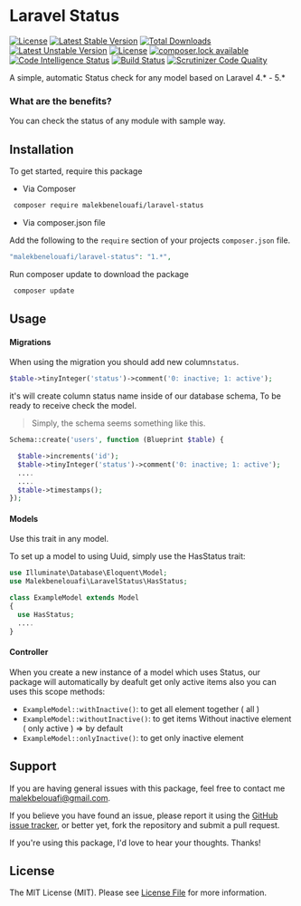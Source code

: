 # Laravel Status

[![License](https://poser.pugx.org/malekbenelouafi/laravel-status/license)](LICENSE.md)
[![Latest Stable Version](https://poser.pugx.org/malekbenelouafi/laravel-status/version)](https://packagist.org/packages/malekbenelouafi/laravel-status)
[![Total Downloads](https://poser.pugx.org/malekbenelouafi/laravel-status/downloads)](https://packagist.org/packages/malekbenelouafi/laravel-status)
[![Latest Unstable Version](https://poser.pugx.org/malekbenelouafi/laravel-status/v/unstable)](//packagist.org/packages/malekbenelouafi/laravel-status)
[![License](https://poser.pugx.org/malekbenelouafi/laravel-status/license)](https://packagist.org/packages/malekbenelouafi/laravel-status)
[![composer.lock available](https://poser.pugx.org/malekbenelouafi/laravel-status/composerlock)](https://packagist.org/packages/malekbenelouafi/laravel-status)
[![Code Intelligence Status](https://scrutinizer-ci.com/g/malekbenelouafi/laravel-status/badges/code-intelligence.svg?b=master)](https://scrutinizer-ci.com/code-intelligence)
[![Build Status](https://scrutinizer-ci.com/g/malekbenelouafi/laravel-status/badges/build.png?b=master)](https://scrutinizer-ci.com/g/malekbenelouafi/laravel-status/build-status/master)
[![Scrutinizer Code Quality](https://scrutinizer-ci.com/g/malekbenelouafi/laravel-status/badges/quality-score.png?b=master)](https://scrutinizer-ci.com/g/malekbenelouafi/laravel-status/?branch=master)

A simple, automatic Status check for any model based on Laravel 4.* - 5.*


### What are the benefits?

You can check the status of any module with sample way.

## Installation

To get started, require this package

- Via Composer

``` bash
 composer require malekbenelouafi/laravel-status
```

- Via composer.json file

Add the following to the `require` section of your projects `composer.json` file.
``` php
"malekbenelouafi/laravel-status": "1.*",
```

Run composer update to download the package

``` bash
 composer update
```

## Usage

#### Migrations


When using the migration you should add new column`status`.

``` php
$table->tinyInteger('status')->comment('0: inactive; 1: active');
```
it's will create column status name inside of our database schema, To be ready to receive check the model.



> Simply, the schema seems something like this.

``` php
Schema::create('users', function (Blueprint $table) {

  $table->increments('id');
  $table->tinyInteger('status')->comment('0: inactive; 1: active');
  ....
  ....
  $table->timestamps();
});
```


#### Models

Use this trait in any model.

To set up a model to using Uuid, simply use the HasStatus trait:

``` php
use Illuminate\Database\Eloquent\Model;
use Malekbenelouafi\LaravelStatus\HasStatus;

class ExampleModel extends Model
{
  use HasStatus;
  ....
}
```

#### Controller

When you create a new instance of a model which uses Status, our package will automatically by deafult get only active items also you can uses this scope methods:

- `ExampleModel::withInactive()`: to get all element together ( all ) 
- `ExampleModel::withoutInactive()`: to get items Without inactive element ( only active ) => by default
- `ExampleModel::onlyInactive()`: to get only inactive element

## Support

If you are having general issues with this package, feel free to contact me [malekbelouafi@gmail.com](malekbelouafi@gmail.com).

If you believe you have found an issue, please report it using the [GitHub issue tracker](https://github.com/Malekbenelouafi/laravel-status/issues), or better yet, fork the repository and submit a pull request.

If you're using this package, I'd love to hear your thoughts. Thanks!



## License

The MIT License (MIT). Please see [License File](LICENSE.md) for more information.

[ico-version]: https://img.shields.io/packagist/v/Malekbenelouafi/laravel-status.svg?style=flat-square
[ico-license]: https://img.shields.io/badge/license-MIT-brightgreen.svg?style=flat-square
[ico-travis]: https://img.shields.io/travis/Malekbenelouafi/laravel-status/master.svg?style=flat-square
[ico-scrutinizer]: https://img.shields.io/scrutinizer/coverage/g/Malekbenelouafi/laravel-status.svg?style=flat-square
[ico-code-quality]: https://img.shields.io/scrutinizer/g/Malekbenelouafi/laravel-status.svg?style=flat-square
[ico-downloads]: https://img.shields.io/packagist/dt/Malekbenelouafi/laravel-status.svg?style=flat-square

[link-packagist]: https://packagist.org/packages/Malekbenelouafi/laravel-status
[link-travis]: https://travis-ci.org/Malekbenelouafi/laravel-status
[link-scrutinizer]: https://scrutinizer-ci.com/g/Malekbenelouafi/laravel-status/code-structure
[link-code-quality]: https://scrutinizer-ci.com/g/Malekbenelouafi/laravel-status
[link-downloads]: https://packagist.org/packages/Malekbenelouafi/laravel-status
[link-author]: https://github.com/Malekbenelouafi
[link-contributors]: ../../contributors
